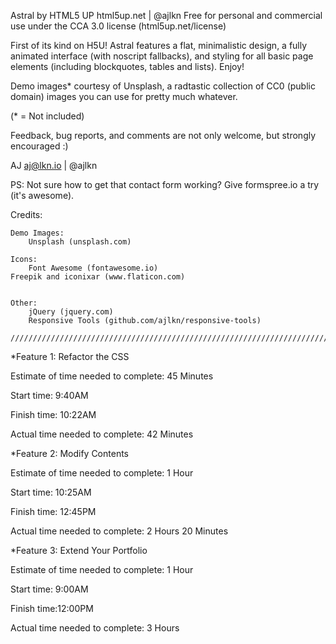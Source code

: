 Astral by HTML5 UP
html5up.net | @ajlkn
Free for personal and commercial use under the CCA 3.0 license (html5up.net/license)


First of its kind on H5U! Astral features a flat, minimalistic design, a fully animated
interface (with noscript fallbacks), and styling for all basic page elements (including
blockquotes, tables and lists). Enjoy!

Demo images* courtesy of Unsplash, a radtastic collection of CC0 (public domain) images
you can use for pretty much whatever.

(* = Not included)

Feedback, bug reports, and comments are not only welcome, but strongly encouraged :)

AJ
aj@lkn.io | @ajlkn

PS: Not sure how to get that contact form working? Give formspree.io a try (it's awesome).


Credits:

	Demo Images:
		Unsplash (unsplash.com)

	Icons:
		Font Awesome (fontawesome.io)
    Freepik and iconixar (www.flaticon.com)


	Other:
		jQuery (jquery.com)
		Responsive Tools (github.com/ajlkn/responsive-tools)

    /////////////////////////////////////////////////////////////////////////

*Feature 1: Refactor the CSS

Estimate of time needed to complete: 45 Minutes

Start time: 9:40AM

Finish time: 10:22AM

Actual time needed to complete: 42 Minutes

*Feature 2: Modify Contents

Estimate of time needed to complete: 1 Hour

Start time: 10:25AM

Finish time: 12:45PM

Actual time needed to complete: 2 Hours 20 Minutes


*Feature 3: Extend Your Portfolio

Estimate of time needed to complete: 1 Hour

Start time: 9:00AM

Finish time:12:00PM

Actual time needed to complete: 3 Hours